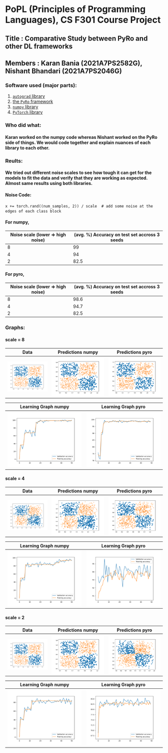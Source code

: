 # PoPL (Principles of Programming Languages), CS F301 Course Project

## Title : Comparative Study between PyRo and other DL frameworks
## Members : Karan Bania (2021A7PS2582G), Nishant Bhandari (2021A7PS2046G)

### Software used (major parts): 
1. <a href="https://github.com/HIPSautograd">`autograd` library</a>
2. <a href="https://pyro.ai/">the `PyRo` framework</a>
3. <a href="https://numpy.org/">`numpy` library</a>
4. <a href="https://pytorch.org/">`PyTorch` library</a>


### Who did what:

#### Karan worked on the numpy code whereas Nishant worked on the PyRo side of things. We would code together and explain nuances of each library to each other.

### Reults:

#### We tried out different noise scales to see how tough it can get for the models to fit the data and verify that they are working as expected. Almost same results using both libraries.

#### Noise Code:
```
x += torch.rand((num_samples, 2)) / scale  # add some noise at the edges of each class block
```
#### For numpy,
| Noise scale (lower => high noise) | (avg. %) Accuracy on test set accross 3 seeds |
| --------------------------------- | ------------------------------------------- |
| 8 | 99 |
| 4 | 94 |
| 2 | 82.5 |

#### For pyro,
| Noise scale (lower => high noise) | (avg. %) Accuracy on test set accross 3 seeds |
| --------------------------------- | ------------------------------------------- |
| 8 | 98.6 |
| 4 | 94.7 |
| 2 | 82.5 |

### Graphs:

#### scale = 8 <br>
| Data | Predictions numpy | Predictions pyro |
| :---: | :---------: | :-: |
| ![noise8data](../results/numpy_hmc/data_noisy_8.png) | ![noise8predsnumpy](../results/numpy_hmc/preds_noisy_8.png) | ![noise8predspyro](../results/pyro_hmc/scale_8/predictions.png) |

| Learning Graph numpy | Learning Graph pyro |
| :-: | :-: |
| ![noise8accuracynumpy](../results/numpy_hmc/acc_noisy_8.png) | ![noise8accuracypyro](../results/pyro_hmc/scale_8/accuracy.png) |

#### scale = 4 <br>
| Data | Predictions numpy | Predictions pyro |
:---: | :---------: | :-: |
| ![noise4data](../results/numpy_hmc/data_noisy_4.png) | ![noise4predsnumpy](../results/numpy_hmc/preds_noisy_4.png) | ![noise4preds](../results/pyro_hmc/scale_4/predictions.png) |

| Learning Graph numpy | Learning Graph pyro |
| :-: | :-: |
| ![noise4accuracynumpy](../results/numpy_hmc/acc_noisy_4.png) | ![noise4accuracypyro](../results/pyro_hmc/scale_4/accuracy.png) |

#### scale = 2 <br>
| Data | Predictions numpy | Predictions pyro |
:---: | :---------: | :-: |
| ![noise2data](../results/numpy_hmc/data_noisy_8.png) | ![noise2predsnumpy](../results/numpy_hmc/preds_noisy_8.png) | ![noise2predspyro](../results/pyro_hmc/scale_2/predictions.png) |

| Learning Graph numpy | Learning Graph pyro |
| :-: | :-: |
| ![noise2accuracynumpy](../results/numpy_hmc/acc_noisy_2.png) | ![noise2accuracypyro](../results/pyro_hmc/scale_2/accuracy.png) |